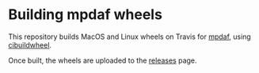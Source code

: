 # Building mpdaf wheels

This repository builds MacOS and Linux wheels on Travis for
[mpdaf](https://git-cral.univ-lyon1.fr/MUSE/mpdaf/), using
[cibuildwheel](https://github.com/joerick/cibuildwheel).

Once built, the wheels are uploaded to the
[releases](https://github.com/musevlt/mpdaf-wheels/releases) page.
